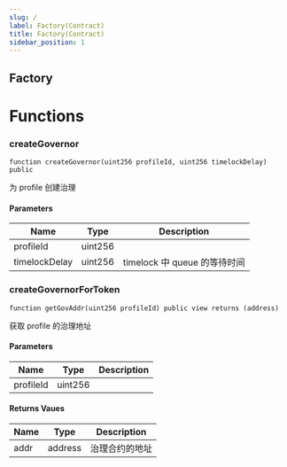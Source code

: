 ```yaml
---
slug: /
label: Factory(Contract)
title: Factory(Contract)
sidebar_position: 1
---
```


## Factory

# Functions

### createGovernor

```
function createGovernor(uint256 profileId, uint256 timelockDelay) public
```

为 profile 创建治理

#### Parameters

| Name          | Type    | Description                  |
| ------------- | ------- | ---------------------------- |
| profileId     | uint256 |                              |
| timelockDelay | uint256 | timelock 中 queue 的等待时间 |

### createGovernorForToken

```
function getGovAddr(uint256 profileId) public view returns (address)
```

获取 profile 的治理地址

#### Parameters

| Name      | Type    | Description |
| --------- | ------- | ----------- |
| profileId | uint256 |             |

#### Returns Vaues

| Name | Type    | Description    |
| ---- | ------- | -------------- |
| addr | address | 治理合约的地址 |
